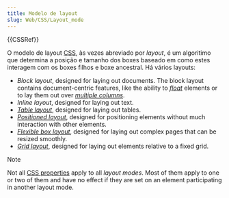 ```yaml
---
title: Modelo de layout
slug: Web/CSS/Layout_mode
---
```


{{CSSRef}}

O modelo de layout [CSS](/pt-BR/docs/Web/CSS), às vezes abreviado por _layout_, é um algoritimo que determina a posição e tamanho dos boxes baseado em como estes interagem com os boxes filhos e boxe ancestral. Há vários layouts:

- _Block layout_, designed for laying out documents. The block layout contains document-centric features, like the ability to [_float_](/pt-BR/docs/Web/CSS/float) elements or to lay them out over [_multiple columns_](/pt-BR/docs/Web/CSS/CSS_multicol_layout/Using_multicol_layouts).
- _Inline layout_, designed for laying out text.
- [_Table layout_](/pt-BR/docs/Web/CSS/CSS_Table), designed for laying out tables.
- [_Positioned layout_](/pt-BR/docs/Web/CSS/CSS_positioned_layout), designed for positioning elements without much interaction with other elements.
- [_Flexible box layout_](/pt-BR/docs/Web/CSS/CSS_flexible_box_layout), designed for laying out complex pages that can be resized smoothly.
- [_Grid layout_](/pt-BR/docs/Web/CSS/CSS_grid_layout), designed for laying out elements relative to a fixed grid.

> [!NOTE]
> Not all [CSS properties](/pt-BR/docs/Web/CSS/Reference) apply to all _layout modes_. Most of them apply to one or two of them and have no effect if they are set on an element participating in another layout mode.

